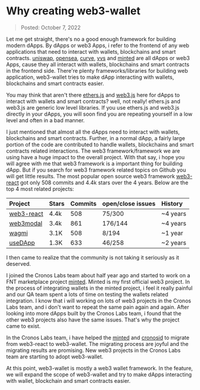# Why creating web3-wallet

> Posted: October 7, 2022

Let me get straight, there's no a good enough framework for building modern dApps. By dApps or web3 Apps, i refer to the frontend of any web applications that need to interact with wallets, blockchains and smart contracts. [uniswap](https://app.uniswap.org/), [opensea](https://opensea.io/), [curve](https://curve.fi/), [vvs](https://vvs.finance/farms) and [minted](https://minted.network/) are all dApps or web3 Apps, cause they all interact with wallets, blockchains and smart contracts in the frontend side. There're plenty frameworks/libraries for building web application, web3-wallet tries to make dApp interacting with wallets, blockchains and smart contracts easier.

You may think that aren't there [ethers.js](https://docs.ethers.io/v5/) and [web3.js](https://github.com/web3/web3.js) here for dApps to interact with wallets and smart contracts? well, not really! ethers.js and web3.js are generic low level libraries. If you use ethers.js and web3.js directly in your dApps, you will soon find you are repeating yourself in a low level and often in a bad manner.

I just mentioned that almost all the dApps need to interact with wallets, blockchains and smart contracts. Further, in a normal dApp, a fairly large portion of the code are contributed to handle wallets, blockchains and smart contracts related interactions. The web3 framework/framework we are using have a huge impact to the overall project. With that say, i hope you will agree with me that web3 framework is a important thing for building dApp. But if you search for web3 framework related topics on Github you will get little results. The most popular open source web3 framework [web3-react](https://github.com/Uniswap/web3-react) got only 508 commits and 4.4k stars over the 4 years. Below are the top 4 most related projects:

| Project                                                 | Stars | Commits | open/close issues | History  |
| :------------------------------------------------------ | :---- | :------ | :---------------- | :------- |
| [web3-react](https://github.com/Uniswap/web3-react)     | 4.4k  | 508     | 75/300            | ~4 years |
| [web3modal](https://github.com/WalletConnect/web3modal) | 3.4k  | 861     | 176/144           | ~4 years |
| [wagmi](https://github.com/wagmi-dev/wagmi)             | 3.1K  | 508     | 8/194             | ~1 year  |
| [useDApp](https://github.com/TrueFiEng/useDApp)         | 1.3K  | 633     | 46/258            | ~2 years |

I then came to realize that the community is not taking it seriously as it deserved.

I joined the Cronos Labs team about half year ago and started to work on a FNT marketplace project [minted](https://minted.network/). Minted is my first official web3 project. In the process of integrating wallets in the minted project, i feel it really painful and our QA team spent a lots of time on testing the wallets related integration. I know that i will working on lots of web3 projects in the Cronos Labs team, and i don't want to repeat the same pain again and again. After looking into more dApps built by the Cronos Labs team, i found that the other web3 projects also have the same issues. That's why the project came to exist.

In the Cronos Labs team, i have helped the [minted](https://minted.network/) and [cronosid](https://cronosid.xyz/) to migrate from web3-react to web3-wallet. The migrating process are joyful and the migrating results are promising. New web3 projects in the Cronos Labs team are starting to adopt web3-wallet.

At this point, web3-wallet is mostly a web3 wallet framework. In the feature, we will expand the scope of web3-wallet and try to make dApps interacting with wallet, blockchain and smart contracts easier.
